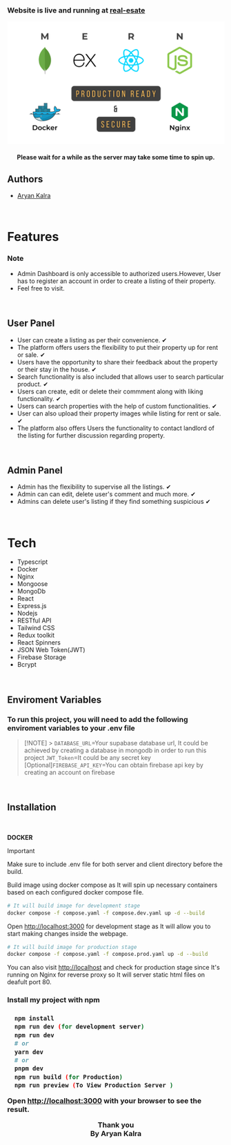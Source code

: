 <h3>Website is live and running at  <a href="https://real-estate-ytx.onrender.com/">real-esate</a>
</h3>
<div>
<div align="center"><img src="/client/public/docker.png" /></div>
</div>

<div align="center">
<h4>Please wait for a while as the server may take some time to spin up.</h4>
</div>

<h2>Authors</h2>
<ul>
<li><a href="https://github.com/A-ryan-Kalra">Aryan Kalra</a></li>
</ul>
</br>

<h1>Features</h1>

<h3>Note</h3>
<ul>
<li>Admin Dashboard is only accessible to authorized users.However, User has to register an account in order to create a listing of their property.</li>
<li>Feel free to visit.</li>
</ul>
</br>

 <h2>User Panel</h2>
  <ul>
  <li>User can create a listing as per their convenience. ✔</li>
  <li>The platform offers users the flexibility to put their property up for rent or sale. ✔</li>
  <li>Users have the opportunity to share their feedback about the property or their stay in the house. ✔</li>
  <li>Search functionality is also included that allows user to search particular product. ✔</li>
  <li>Users can create, edit or delete their commment along with liking functionality. ✔</li>
  <li>Users can search properties with the help of custom functionalities. ✔</li>
  <li>User can also upload their property images while listing for rent or sale. ✔</li>
  <li>The platform also offers Users the functionality to contact landlord of the listing for further discussion regarding property. </li>
  </ul>
</br>
 
 <h2>Admin Panel</h2>
 <ul>
  <li>Admin has the flexibility to supervise all the listings. ✔</li>
  <li>Admin can can edit, delete user's comment and much more. ✔</li>
  <li>Admins can delete user's listing if they find something suspicious ✔</li>
 </Ul>

</br>

<h1>Tech</h1>
<ul>
<li>Typescript</li>
<li>Docker</li>
<li>Nginx</li>
<li>Mongoose</li>
<li>MongoDb</li>
<li>React</li>
<li>Express.js</li>
<li>Nodejs</li>
<li>RESTful API</li>
<li>Tailwind CSS</li>
<li>Redux toolkit</li>
<li>React Spinners</li>
<li>JSON Web Token(JWT)</li>
<li>Firebase Storage</li>
<li>Bcrypt</li>
</ul>

</br>
<h2>Enviroment Variables</h2>
<h3>To run this project, you will need to add the following enviroment variables to your .env file</h3>

> [!NOTE] > <code>DATABASE_URL</code>=Your supabase database url, It could be achieved by creating a database in mongodb in order to run this project
> <code>JWT_Token</code>=It could be any secret key
> [Optional]<code>FIREBASE_API_KEY</code>=You can obtain firebase api key by creating an account on firebase

<br/>

<h2>Installation</h2>
<br/>

**DOCKER**

> [!IMPORTANT]
> Make sure to include .env file for both server and client directory before the build.

Build image using docker compose as It will spin up necessary containers based on each configured docker compose file.

```bash
# It will build image for development stage
docker compose -f compose.yaml -f compose.dev.yaml up -d --build
```

Open [http://localhost:3000](http://localhost:3000) for development stage as It will allow you to start making changes inside the webpage.

```bash
# It will build image for production stage
docker compose -f compose.yaml -f compose.prod.yaml up -d --build
```

You can also visit [http://localhost](http://localhost) and check for production stage since It's running on Nginx for reverse proxy so It will server static html files on deafult port 80.

<h3>Install my project with npm<h3>

```bash
  npm install
  npm run dev (for development server)
  npm run dev
  # or
  yarn dev
  # or
  pnpm dev
  npm run build (for Production)
  npm run preview (To View Production Server )

```

Open <a href='http://localhost:3000'>http://localhost:3000</a> with your browser to see the result.

<div align="center">

Thank you\
By Aryan Kalra

</div>
